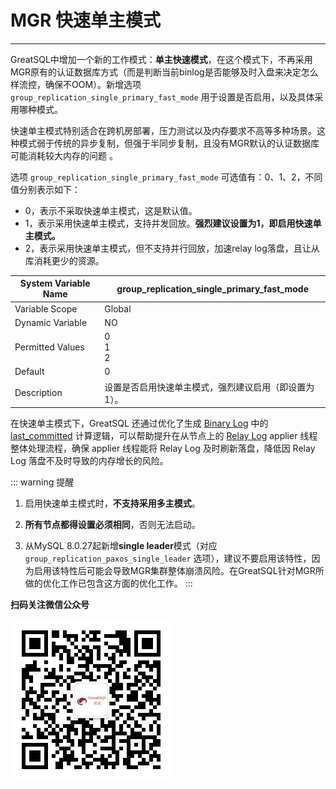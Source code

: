 # MGR 快速单主模式
---

GreatSQL中增加一个新的工作模式：**单主快速模式**，在这个模式下，不再采用MGR原有的认证数据库方式（而是判断当前binlog是否能够及时入盘来决定怎么样流控，确保不OOM）。新增选项 `group_replication_single_primary_fast_mode` 用于设置是否启用，以及具体采用哪种模式。

快速单主模式特别适合在跨机房部署，压力测试以及内存要求不高等多种场景。这种模式弱于传统的异步复制，但强于半同步复制，且没有MGR默认的认证数据库可能消耗较大内存的问题
。

选项 `group_replication_single_primary_fast_mode` 可选值有：0、1、2，不同值分别表示如下：
- 0，表示不采取快速单主模式，这是默认值。
- 1，表示采用快速单主模式，支持并发回放。**强烈建议设置为1，即启用快速单主模式。**
- 2，表示采用快速单主模式，但不支持并行回放，加速relay log落盘，且让从库消耗更少的资源。

| System Variable Name    | group_replication_single_primary_fast_mode |
| --- | --- |
| Variable Scope    | Global |
| Dynamic Variable    | NO |
| Permitted Values |    0<br/>1<br/>2 |
| Default    | 0 |
| Description    | 设置是否启用快速单主模式，强烈建议启用（即设置为1）。|

在快速单主模式下，GreatSQL 还通过优化了生成 [Binary Log](../2-about-greatsql/4-3-greatsql-binary-log.md) 中的 [last_committed](https://dev.mysql.com/doc/refman/8.0/en/replication-options-binary-log.html#sysvar_binlog_transaction_dependency_tracking) 计算逻辑，可以帮助提升在从节点上的 [Relay Log](../2-about-greatsql/4-4-greatsql-relay-log.md) applier 线程整体处理流程，确保 applier 线程能将 Relay Log 及时刷新落盘，降低因 Relay Log 落盘不及时导致的内存增长的风险。

::: warning 提醒

1. 启用快速单主模式时，**不支持采用多主模式**。

2. **所有节点都得设置必须相同**，否则无法启动。

3. 从MySQL 8.0.27起新增**single leader**模式（对应 `group_replication_paxos_single_leader` 选项），建议不要启用该特性，因为启用该特性后可能会导致MGR集群整体崩溃风险。在GreatSQL针对MGR所做的优化工作已包含这方面的优化工作。 
:::



**扫码关注微信公众号**

![greatsql-wx](../greatsql-wx.jpg)
